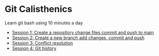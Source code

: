 # Git Calisthenics
Learn git bash using 10 minutes a day

- [Session 1: Create a repository change files commit and push to main](./docs/Session1.md)
- [Session 2: Create a new branch add changes, commit and push](./docs/Session2.md)
- [Session 3: Conflict resolution](./docs/Session3.md)
- [Session 4: Git history](./docs/Session4.md)
